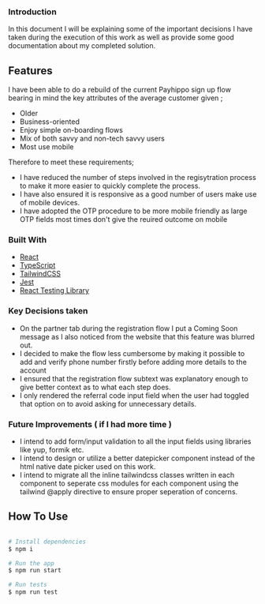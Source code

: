 ### Introduction

In this document I will be explaining some of the important decisions I have taken during the execution of this work as well as provide some good documentation about my completed solution.

## Features

I have been able to do a rebuild of the current Payhippo sign up flow bearing in mind the key attributes of the average customer given ;

- Older
- Business-oriented
- Enjoy simple on-boarding flows
- Mix of both savvy and non-tech savvy users
- Most use mobile

Therefore to meet these requirements; 

- I have reduced the number of steps involved in the regisytration process to make it more easier to quickly complete the process.
- I have also ensured it is responsive as a good number of users make use of mobile devices. 
- I have adopted the OTP procedure to be more mobile friendly as large OTP fields most times don't give the reuired outcome on mobile

### Built With

- [React](https://reactjs.org/)
- [TypeScript](https://www.typescriptlang.org/)
- [TailwindCSS](https://tailwindcss.com/)
- [Jest](https://jestjs.io/)
- [React Testing Library](https://testing-library.com/docs/react-testing-library/intro/)

### Key Decisions taken
- On the partner tab during the registration flow I put a Coming Soon message as I also noticed from the website that this feature was blurred out.
- I decided to make the flow less cumbersome by making it possible to add and verify phone number firstly before adding more details to the account
- I ensured that the registration flow subtext was explanatory enough to give better context as to what each step does.
- I only rendered the referral code input field when the user had toggled that option on to avoid asking for unnecessary details.


### Future Improvements ( if I had more time )

- I intend to add form/input validation to all the input fields using libraries like yup, formik etc.
- I intend to design or utilize a better datepicker component instead of the html native date picker used on this work.
- I intend to migrate all the inline tailwindcss classes written in each component to seperate css modules for each component using the tailwind @apply directive to ensure proper seperation of concerns.

## How To Use

```bash

# Install dependencies
$ npm i

# Run the app
$ npm run start

# Run tests
$ npm run test
```